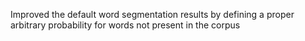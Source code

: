 Improved the default word segmentation results by defining a proper arbitrary probability for words not present in the corpus